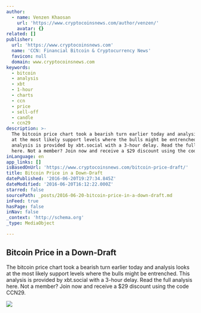 ```yaml
---
author:
  - name: Venzen Khaosan
    url: 'https://www.cryptocoinsnews.com/author/venzen/'
    avatar: {}
related: []
publisher:
  url: 'https://www.cryptocoinsnews.com'
  name: 'CCN: Financial Bitcoin & Cryptocurrency News'
  favicon: null
  domain: www.cryptocoinsnews.com
keywords:
  - bitcoin
  - analysis
  - xbt
  - 1-hour
  - charts
  - ccn
  - price
  - sell-off
  - candle
  - ccn29
description: >-
  The bitcoin price chart took a bearish turn earlier today and analysis looks
  at the most likely support levels where the bulls might be entrenched. This
  analysis is provided by xbt.social with a 3-hour delay. Read the full analysis
  here. Not a member? Join now and receive a $29 discount using the code CCN29.
inLanguage: en
app_links: []
isBasedOnUrl: 'https://www.cryptocoinsnews.com/bitcoin-price-draft/'
title: Bitcoin Price in a Down-Draft
datePublished: '2016-06-20T19:27:34.845Z'
dateModified: '2016-06-20T16:12:22.000Z'
starred: false
sourcePath: _posts/2016-06-20-bitcoin-price-in-a-down-draft.md
inFeed: true
hasPage: false
inNav: false
_context: 'http://schema.org'
_type: MediaObject

---
```

<article style=""><h1>Bitcoin Price in a Down-Draft</h1><p>The bitcoin price chart took a bearish turn earlier today and analysis looks at the most likely support levels where the bulls might be entrenched. This analysis is provided by xbt.social with a 3-hour delay. Read the full analysis here. Not a member? Join now and receive a $29 discount using the code CCN29.</p><img src="https://www.cryptocoinsnews.com/wp-content/uploads/2016/06/Downstream.jpg" /></article>